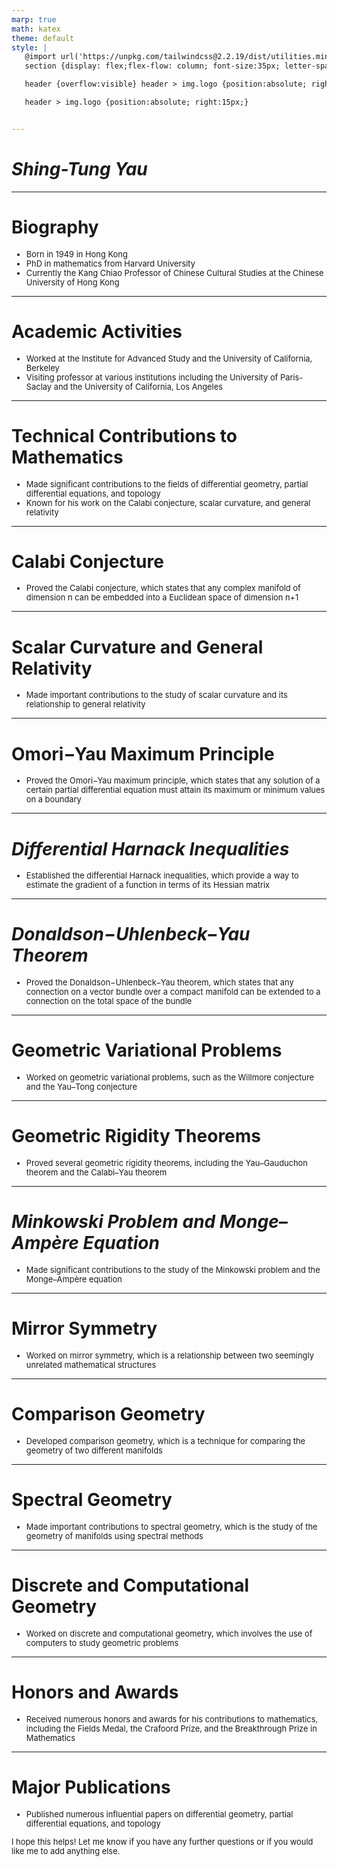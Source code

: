 ```yaml
---
marp: true
math: katex
theme: default
style: |
   @import url('https://unpkg.com/tailwindcss@2.2.19/dist/utilities.min.css');
   section {display: flex;flex-flow: column; font-size:35px; letter-spacing:1.4px;}

   header {overflow:visible} header > img.logo {position:absolute; right:15px;}

   header > img.logo {position:absolute; right:15px;}


---
```

<!-- backgroundColor: white -->
<!-- _class: lead -->

 # _Shing-Tung Yau_

---
<style scoped>p,li {font-size:0.88em}</style>

 # Biography

- Born in 1949 in Hong Kong
- PhD in mathematics from Harvard University
- Currently the Kang Chiao Professor of Chinese Cultural Studies at the Chinese University of Hong Kong

---
<style scoped>p,li {font-size:0.92em}</style>

 # Academic Activities
- Worked at the Institute for Advanced Study and the University of California, Berkeley
- Visiting professor at various institutions including the University of Paris-Saclay and the University of California, Los Angeles


---
<style scoped>p,li {font-size:0.92em}</style>

 # Technical Contributions to Mathematics
- Made significant contributions to the fields of differential geometry, partial differential equations, and topology
- Known for his work on the Calabi conjecture, scalar curvature, and general relativity


---
<style scoped>p,li {font-size:0.96em}</style>

 # Calabi Conjecture

- Proved the Calabi conjecture, which states that any complex manifold of dimension n can be embedded into a Euclidean space of dimension n+1

---
<style scoped>p,li {font-size:0.96em}</style>

 # **Scalar Curvature and General Relativity**

- Made important contributions to the study of scalar curvature and its relationship to general relativity

---
<style scoped>p,li {font-size:0.96em}</style>

 # Omori−Yau Maximum Principle

- Proved the Omori−Yau maximum principle, which states that any solution of a certain partial differential equation must attain its maximum or minimum values on a boundary

---
<style scoped>p,li {font-size:0.96em}</style>

 # _Differential Harnack Inequalities_
- Established the differential Harnack inequalities, which provide a way to estimate the gradient of a function in terms of its Hessian matrix


---
<style scoped>p,li {font-size:0.96em}</style>

 # _Donaldson−Uhlenbeck−Yau Theorem_

- Proved the Donaldson−Uhlenbeck−Yau theorem, which states that any connection on a vector bundle over a compact manifold can be extended to a connection on the total space of the bundle

---
<style scoped>p,li {font-size:0.96em}</style>

 # Geometric Variational Problems

- Worked on geometric variational problems, such as the Willmore conjecture and the Yau–Tong conjecture

---
<style scoped>p,li {font-size:0.96em}</style>

 # Geometric Rigidity Theorems
- Proved several geometric rigidity theorems, including the Yau–Gauduchon theorem and the Calabi–Yau theorem


---
<style scoped>p,li {font-size:0.96em}</style>

 # _Minkowski Problem and Monge–Ampère Equation_

- Made significant contributions to the study of the Minkowski problem and the Monge–Ampère equation

---
<style scoped>p,li {font-size:0.96em}</style>

 # Mirror Symmetry
- Worked on mirror symmetry, which is a relationship between two seemingly unrelated mathematical structures


---
<style scoped>p,li {font-size:0.96em}</style>

 # Comparison Geometry
- Developed comparison geometry, which is a technique for comparing the geometry of two different manifolds


---
<style scoped>p,li {font-size:0.96em}</style>

 # Spectral Geometry
- Made important contributions to spectral geometry, which is the study of the geometry of manifolds using spectral methods


---
<style scoped>p,li {font-size:0.96em}</style>

 # Discrete and Computational Geometry
- Worked on discrete and computational geometry, which involves the use of computers to study geometric problems


---
<style scoped>p,li {font-size:0.96em}</style>

 # Honors and Awards

- Received numerous honors and awards for his contributions to mathematics, including the Fields Medal, the Crafoord Prize, and the Breakthrough Prize in Mathematics

---
<style scoped>p,li {font-size:0.92em}</style>

 # Major Publications
- Published numerous influential papers on differential geometry, partial differential equations, and topology

I hope this helps! Let me know if you have any further questions or if you would like me to add anything else.
